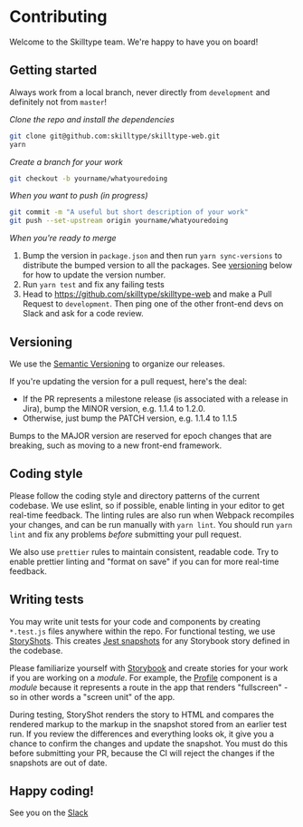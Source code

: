 # Contributing

Welcome to the Skilltype team. We're happy to have you on board!

## Getting started

Always work from a local branch, never directly from `development` and definitely not from `master`!

_Clone the repo and install the dependencies_

```bash
git clone git@github.com:skilltype/skilltype-web.git
yarn
```

_Create a branch for your work_

```bash
git checkout -b yourname/whatyouredoing
```

_When you want to push (in progress)_

```bash
git commit -m "A useful but short description of your work"
git push --set-upstream origin yourname/whatyouredoing
```

_When you're ready to merge_

1.  Bump the version in `package.json` and then run `yarn sync-versions` to distribute the bumped version to all the packages. See [versioning](#versioning) below for how to update the version number.
2.  Run `yarn test` and fix any failing tests
3.  Head to https://github.com/skilltype/skilltype-web and make a Pull Request to `development`. Then ping one of the other front-end devs on Slack and ask for a code review.

## Versioning

We use the [Semantic Versioning](https://devhints.io/semver) to organize our releases.

If you're updating the version for a pull request, here's the deal:

- If the PR represents a milestone release (is associated with a release in Jira), bump the MINOR version, e.g. 1.1.4 to 1.2.0.
- Otherwise, just bump the PATCH version, e.g. 1.1.4 to 1.1.5

Bumps to the MAJOR version are reserved for epoch changes that are breaking, such as moving to a new front-end framework.

## Coding style

Please follow the coding style and directory patterns of the current codebase. We use eslint, so if possible, enable linting in your editor to get real-time feedback. The linting rules are also run when Webpack recompiles your changes, and can be run manually with `yarn lint`. You should run `yarn lint` and fix any problems _before_ submitting your pull request.

We also use `prettier` rules to maintain consistent, readable code. Try to enable prettier linting and "format on save" if you can for more real-time feedback.

## Writing tests

You may write unit tests for your code and components by creating `*.test.js` files anywhere within the repo. For functional testing, we use [StoryShots](https://storybook.js.org/testing/structural-testing/). This creates [Jest snapshots](https://jestjs.io/docs/en/snapshot-testing) for any Storybook story defined in the codebase.

Please familiarize yourself with [Storybook](https://storybook.js.org/) and create stories for your work if you are working on a _module_. For example, the [Profile](packages/skilltype-ui/modules/Profile/Profile.js) component is a _module_ because it represents a route in the app that renders "fullscreen" - so in other words a "screen unit" of the app.

During testing, StoryShot renders the story to HTML and compares the rendered markup to the markup in the snapshot stored from an earlier test run. If you review the differences and everything looks ok, it give you a chance to confirm the changes and update the snapshot. You must do this before submitting your PR, because the CI will reject the changes if the snapshots are out of date.

## Happy coding!

See you on the [Slack](https://skilltype.slack.com/#dev)
